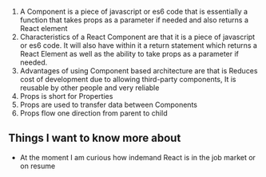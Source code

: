 1. A Component is a piece of javascript or es6 code that is essentially a function that takes props as a parameter if needed and also returns a React element
2. Characteristics of a React Component are that it is a piece of javascript or es6 code. It will also have within it a return statement which returns a React Element as well as the ability to take props as a parameter if needed.
3. Advantages of using Component based architecture are that is Reduces cost of development due to allowing third-party components, It is reusable by other people and very reliable
1. Props is short for Properties
2. Props are used to transfer data between Components
3. Props flow one direction from parent to child

## Things I want to know more about
* At the moment I am curious how indemand React is in the job market or on resume
